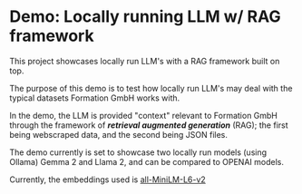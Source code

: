 # Demo: Locally running LLM w/ RAG framework

This project showcases locally run LLM's with a RAG framework built on top.

The purpose of this demo is to test how locally run LLM's may deal with the typical datasets Formation GmbH works with. 

In the demo, the LLM is provided "context" relevant to Formation GmbH through the framework of ***retrieval augmented generation*** (RAG); the first being webscraped data, and the second being JSON files.

The demo currently is set to showcase two locally run models (using Ollama) Gemma 2 and Llama 2, and can be compared to OPENAI models.

Currently, the embeddings used is [all-MiniLM-L6-v2](https://huggingface.co/sentence-transformers/all-MiniLM-L6-v2)
